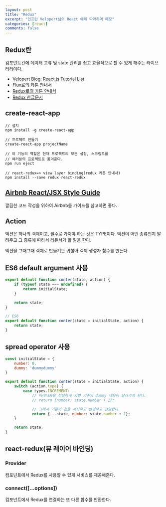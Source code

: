 ```yaml
---
layout: post
title: "Redux"
excerpt: "인프런 Velopert님의 React 예제 따라하며 메모"
categories: [react]
comments: false
---
```


## Redux란
컴포넌트간에 데이터 교류 및 state 관리를 쉽고 효율적으로 할 수 있게 해주는 라이브러리이다.

- [Velopert Blog: React.js Tutorial List](https://velopert.com/reactjs-tutorials)
- [Flux로의 카툰 안내서](http://bestalign.github.io/2015/10/06/cartoon-guide-to-flux/)
- [Redux로의 카툰 안내서](http://bestalign.github.io/2015/10/26/cartoon-intro-to-redux/)
- [Redux 한글문서](https://deminoth.github.io/redux/)

## create-react-app

```
// 설치
npm install -g create-react-app

// 프로젝트 만들기
create-react-app projectName

// 이 기능의 역할은 현재 프로젝트의 모든 설정, 스크립트를 
// 여러분의 프로젝트로 옮겨준다.
npm run eject
```

```
// react-redux=> view layer binding(redux 카툰 안내서)
npm install --save redux react-redux
```

## [Airbnb React/JSX Style Guide](https://github.com/airbnb/javascript/tree/master/react)
깔끔한 코드 작성을 위하여 Airbnb를 가이드를 참고하면 좋다.

## Action
액션은 하나의 객체이고, 필수로 가져야 하는 것은 TYPE이다. 
액션이 어떤 종류인지 알려주고 그 종류에 따라서 리듀서가 할 일을 한다.

액션을 그때그때 객체로 만들기는 귀찮아 객체 생성자 함수를 만든다.

## ES6 default argument 사용

```javascript
export default function conter(state, action) {
    if (typeof state === undefined) {
        return initialState;
    }

    return state;
}

// ES6
export default function conter(state = initialState, action) {
    return state;
}
```

## spread operator 사용

```javascript
const initialState = {
    number: 0,
    dummy: 'dummydummy'
}

export default function conter(state = initialState, action) {
    switch (action.type) {
        case types.INCREMENT:
            // 아래내용을 전달하게 되면 기존의 dummy 내용이 날라가게 된다.
            // return {number: state.number + 1};

            // 그래서 기존의 값을 복사하고 변경하고 전달한다.
            return {...state, number: state.number + 1};
    }

    return state;
}
```

## react-redux(뷰 레이어 바인딩)

### Provider
컴포넌트에서 Redux를 사용할 수 있게 서비스를 제공해준다.

### connect([...options])
컴포넌트에서 Redux를 연결하는 또 다른 함수를 반환한다.
